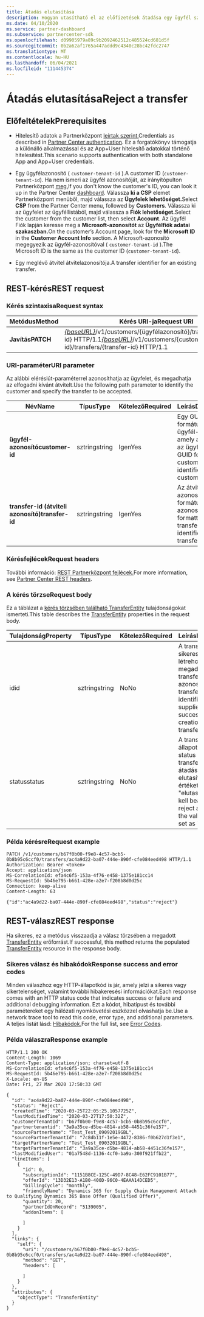 ```yaml
---
title: Átadás elutasítása
description: Hogyan utasítható el az előfizetések átadása egy ügyfél számára.
ms.date: 04/10/2020
ms.service: partner-dashboard
ms.subservice: partnercenter-sdk
ms.openlocfilehash: d09905979a89c9b2092462512c485524cd681d5f
ms.sourcegitcommit: 0b2a62af1765a447addd9c4340c28bc42fdc2747
ms.translationtype: MT
ms.contentlocale: hu-HU
ms.lasthandoff: 06/04/2021
ms.locfileid: "111445374"
---
```

# <a name="reject-a-transfer"></a><span data-ttu-id="63529-103">Átadás elutasítása</span><span class="sxs-lookup"><span data-stu-id="63529-103">Reject a transfer</span></span>

## <a name="prerequisites"></a><span data-ttu-id="63529-104">Előfeltételek</span><span class="sxs-lookup"><span data-stu-id="63529-104">Prerequisites</span></span>

- <span data-ttu-id="63529-105">Hitelesítő adatok a Partnerközpont [leírtak szerint.](partner-center-authentication.md)</span><span class="sxs-lookup"><span data-stu-id="63529-105">Credentials as described in [Partner Center authentication](partner-center-authentication.md).</span></span> <span data-ttu-id="63529-106">Ez a forgatókönyv támogatja a különálló alkalmazással és az App+User hitelesítő adatokkal történő hitelesítést.</span><span class="sxs-lookup"><span data-stu-id="63529-106">This scenario supports authentication with both standalone App and App+User credentials.</span></span>

- <span data-ttu-id="63529-107">Egy ügyfélazonosító ( `customer-tenant-id` ).</span><span class="sxs-lookup"><span data-stu-id="63529-107">A customer ID (`customer-tenant-id`).</span></span> <span data-ttu-id="63529-108">Ha nem ismeri az ügyfél azonosítóját, az irányítópulton Partnerközpont [meg.](https://partner.microsoft.com/dashboard)</span><span class="sxs-lookup"><span data-stu-id="63529-108">If you don't know the customer's ID, you can look it up in the Partner Center [dashboard](https://partner.microsoft.com/dashboard).</span></span> <span data-ttu-id="63529-109">Válassza **ki a CSP** elemet Partnerközpont menüből, majd válassza az **Ügyfelek lehetőséget.**</span><span class="sxs-lookup"><span data-stu-id="63529-109">Select **CSP** from the Partner Center menu, followed by **Customers**.</span></span> <span data-ttu-id="63529-110">Válassza ki az ügyfelet az ügyféllistából, majd válassza a **Fiók lehetőséget.**</span><span class="sxs-lookup"><span data-stu-id="63529-110">Select the customer from the customer list, then select **Account**.</span></span> <span data-ttu-id="63529-111">Az ügyfél Fiók lapján keresse meg a **Microsoft-azonosítót** az **Ügyfélfiók adatai szakaszban.**</span><span class="sxs-lookup"><span data-stu-id="63529-111">On the customer’s Account page, look for the **Microsoft ID** in the **Customer Account Info** section.</span></span> <span data-ttu-id="63529-112">A Microsoft-azonosító megegyezik az ügyfél-azonosítóval ( `customer-tenant-id` ).</span><span class="sxs-lookup"><span data-stu-id="63529-112">The Microsoft ID is the same as the customer ID  (`customer-tenant-id`).</span></span>

- <span data-ttu-id="63529-113">Egy meglévő átvitel átvitelazonosítója.</span><span class="sxs-lookup"><span data-stu-id="63529-113">A transfer identifier for an existing transfer.</span></span>

## <a name="rest-request"></a><span data-ttu-id="63529-114">REST-kérés</span><span class="sxs-lookup"><span data-stu-id="63529-114">REST request</span></span>

### <a name="request-syntax"></a><span data-ttu-id="63529-115">Kérés szintaxisa</span><span class="sxs-lookup"><span data-stu-id="63529-115">Request syntax</span></span>

| <span data-ttu-id="63529-116">Metódus</span><span class="sxs-lookup"><span data-stu-id="63529-116">Method</span></span>   | <span data-ttu-id="63529-117">Kérés URI-ja</span><span class="sxs-lookup"><span data-stu-id="63529-117">Request URI</span></span>                                                                                                 |
|----------|-------------------------------------------------------------------------------------------------------------|
| <span data-ttu-id="63529-118">**Javítás**</span><span class="sxs-lookup"><span data-stu-id="63529-118">**PATCH**</span></span> | <span data-ttu-id="63529-119">[*{baseURL}*](partner-center-rest-urls.md)/v1/customers/{ügyfélazonosító}/transfers/{transfer-id} HTTP/1.1</span><span class="sxs-lookup"><span data-stu-id="63529-119">[*{baseURL}*](partner-center-rest-urls.md)/v1/customers/{customer-id}/transfers/{transfer-id} HTTP/1.1</span></span>                    |

### <a name="uri-parameter"></a><span data-ttu-id="63529-120">URI-paraméter</span><span class="sxs-lookup"><span data-stu-id="63529-120">URI parameter</span></span>

<span data-ttu-id="63529-121">Az alábbi elérésiút-paraméterrel azonosíthatja az ügyfelet, és megadhatja az elfogadni kívánt átvitelt.</span><span class="sxs-lookup"><span data-stu-id="63529-121">Use the following path parameter to identify the customer and specify the transfer to be accepted.</span></span>

| <span data-ttu-id="63529-122">Név</span><span class="sxs-lookup"><span data-stu-id="63529-122">Name</span></span>            | <span data-ttu-id="63529-123">Típus</span><span class="sxs-lookup"><span data-stu-id="63529-123">Type</span></span>     | <span data-ttu-id="63529-124">Kötelező</span><span class="sxs-lookup"><span data-stu-id="63529-124">Required</span></span> | <span data-ttu-id="63529-125">Leírás</span><span class="sxs-lookup"><span data-stu-id="63529-125">Description</span></span>                                                            |
|-----------------|----------|----------|------------------------------------------------------------------------|
| <span data-ttu-id="63529-126">**ügyfél-azonosító**</span><span class="sxs-lookup"><span data-stu-id="63529-126">**customer-id**</span></span> | <span data-ttu-id="63529-127">sztring</span><span class="sxs-lookup"><span data-stu-id="63529-127">string</span></span>   | <span data-ttu-id="63529-128">Igen</span><span class="sxs-lookup"><span data-stu-id="63529-128">Yes</span></span>      | <span data-ttu-id="63529-129">Egy GUID formátumú ügyfél-azonosító, amely azonosítja az ügyfelet.</span><span class="sxs-lookup"><span data-stu-id="63529-129">A GUID formatted customer-id that identifies the customer.</span></span>             |
| <span data-ttu-id="63529-130">**transfer-id (átviteli azonosító)**</span><span class="sxs-lookup"><span data-stu-id="63529-130">**transfer-id**</span></span> | <span data-ttu-id="63529-131">sztring</span><span class="sxs-lookup"><span data-stu-id="63529-131">string</span></span>   | <span data-ttu-id="63529-132">Igen</span><span class="sxs-lookup"><span data-stu-id="63529-132">Yes</span></span>      | <span data-ttu-id="63529-133">Az átvitelt azonosító GUID formátumú átviteli azonosító.</span><span class="sxs-lookup"><span data-stu-id="63529-133">A GUID formatted transfer-id that identifies the transfer.</span></span>             |

### <a name="request-headers"></a><span data-ttu-id="63529-134">Kérésfejlécek</span><span class="sxs-lookup"><span data-stu-id="63529-134">Request headers</span></span>

<span data-ttu-id="63529-135">További információ: [REST Partnerközpont fejlécek.](headers.md)</span><span class="sxs-lookup"><span data-stu-id="63529-135">For more information, see [Partner Center REST headers](headers.md).</span></span>

### <a name="request-body"></a><span data-ttu-id="63529-136">A kérés törzse</span><span class="sxs-lookup"><span data-stu-id="63529-136">Request body</span></span>

<span data-ttu-id="63529-137">Ez a táblázat a [kérés törzsében található TransferEntity](transfer-entity-resources.md) tulajdonságokat ismerteti.</span><span class="sxs-lookup"><span data-stu-id="63529-137">This table describes the [TransferEntity](transfer-entity-resources.md) properties in the request body.</span></span>

| <span data-ttu-id="63529-138">Tulajdonság</span><span class="sxs-lookup"><span data-stu-id="63529-138">Property</span></span>              | <span data-ttu-id="63529-139">Típus</span><span class="sxs-lookup"><span data-stu-id="63529-139">Type</span></span>          | <span data-ttu-id="63529-140">Kötelező</span><span class="sxs-lookup"><span data-stu-id="63529-140">Required</span></span>  | <span data-ttu-id="63529-141">Leírás</span><span class="sxs-lookup"><span data-stu-id="63529-141">Description</span></span>                                                                                |
|-----------------------|---------------|-----------|--------------------------------------------------------------------------------------------|
| <span data-ttu-id="63529-142">id</span><span class="sxs-lookup"><span data-stu-id="63529-142">id</span></span>                    | <span data-ttu-id="63529-143">sztring</span><span class="sxs-lookup"><span data-stu-id="63529-143">string</span></span>        | <span data-ttu-id="63529-144">No</span><span class="sxs-lookup"><span data-stu-id="63529-144">No</span></span>    | <span data-ttu-id="63529-145">A transferEntity sikeres létrehozásakor megadott transferEntity azonosító.</span><span class="sxs-lookup"><span data-stu-id="63529-145">A transferEntity identifier that is supplied upon successful creation of the transferEntity.</span></span>                               |
| <span data-ttu-id="63529-146">status</span><span class="sxs-lookup"><span data-stu-id="63529-146">status</span></span>                | <span data-ttu-id="63529-147">sztring</span><span class="sxs-lookup"><span data-stu-id="63529-147">string</span></span>        | <span data-ttu-id="63529-148">No</span><span class="sxs-lookup"><span data-stu-id="63529-148">No</span></span>    | <span data-ttu-id="63529-149">A transferEntity állapota.</span><span class="sxs-lookup"><span data-stu-id="63529-149">The status of the transferEntity.</span></span> <span data-ttu-id="63529-150">Az átadás elutasításához az értéket "elutasításként" kell beállítani</span><span class="sxs-lookup"><span data-stu-id="63529-150">To reject a transfer, the value is to be set as "reject"</span></span>|

### <a name="request-example"></a><span data-ttu-id="63529-151">Példa kérésre</span><span class="sxs-lookup"><span data-stu-id="63529-151">Request example</span></span>

```http
PATCH /v1/customers/b67f0b00-f9e8-4c57-bcb5-0b8b95c6ccf0/transfers/ac4a9d22-ba07-444e-890f-cfe084eed498 HTTP/1.1
Authorization: Bearer <token>
Accept: application/json
MS-CorrelationId: efa4c6f5-153a-4f76-e458-1375e181cc14
MS-RequestId: 5b46e795-b661-428e-a2e7-f208b8d0d25c
Connection: keep-alive
Content-Length: 63

{"id":"ac4a9d22-ba07-444e-890f-cfe084eed498","status":"reject"}

```

## <a name="rest-response"></a><span data-ttu-id="63529-152">REST-válasz</span><span class="sxs-lookup"><span data-stu-id="63529-152">REST response</span></span>

<span data-ttu-id="63529-153">Ha sikeres, ez a metódus visszaadja a válasz törzsében a megadott [TransferEntity](transfer-entity-resources.md) erőforrást.</span><span class="sxs-lookup"><span data-stu-id="63529-153">If successful, this method returns the populated [TransferEntity](transfer-entity-resources.md) resource in the response body.</span></span>

### <a name="response-success-and-error-codes"></a><span data-ttu-id="63529-154">Sikeres válasz és hibakódok</span><span class="sxs-lookup"><span data-stu-id="63529-154">Response success and error codes</span></span>

<span data-ttu-id="63529-155">Minden válaszhoz egy HTTP-állapotkód is jár, amely jelzi a sikeres vagy sikertelenséget, valamint további hibakeresési információkat.</span><span class="sxs-lookup"><span data-stu-id="63529-155">Each response comes with an HTTP status code that indicates success or failure and additional debugging information.</span></span> <span data-ttu-id="63529-156">Ezt a kódot, hibatípust és további paramétereket egy hálózati nyomkövetési eszközzel olvashatja be.</span><span class="sxs-lookup"><span data-stu-id="63529-156">Use a network trace tool to read this code, error type, and additional parameters.</span></span> <span data-ttu-id="63529-157">A teljes listát lásd: [Hibakódok.](error-codes.md)</span><span class="sxs-lookup"><span data-stu-id="63529-157">For the full list, see [Error Codes](error-codes.md).</span></span>

### <a name="response-example"></a><span data-ttu-id="63529-158">Példa válaszra</span><span class="sxs-lookup"><span data-stu-id="63529-158">Response example</span></span>

```http
HTTP/1.1 200 OK
Content-Length: 1069
Content-Type: application/json; charset=utf-8
MS-CorrelationId: efa4c6f5-153a-4f76-e458-1375e181cc14
MS-RequestId: 5b46e795-b661-428e-a2e7-f208b8d0d25c
X-Locale: en-US
Date: Fri, 27 Mar 2020 17:50:33 GMT

{
  "id": "ac4a9d22-ba07-444e-890f-cfe084eed498",
  "status": "Reject",
  "createdTime": "2020-03-25T22:05:25.1057725Z",
  "lastModifiedTime": "2020-03-27T17:50:32Z",
  "customerTenantId": "b67f0b00-f9e8-4c57-bcb5-0b8b95c6ccf0",
  "partnertenantid": "3a9a35ce-d5be-4814-ab58-4451c36fe157",
  "sourcePartnerName": "Test_Test_09092019GBL",
  "sourcePartnerTenantId": "7c8db11f-1e5e-4472-8386-f0b627d1f3e1",
  "targetPartnerName": "Test_Test_09032019GBL",
  "targetPartnerTenantId": "3a9a35ce-d5be-4814-ab58-4451c36fe157",
  "lastModifiedUser": "01a7548d-1136-4cf0-ba9a-300f921ffb22",
  "lineItems": [
    {
      "id": 0,
      "subscriptionId": "1151B8CE-125C-49D7-8C48-E62FC9101B77",
      "offerId": "13D32E13-A1B0-400D-96C0-4EAAA14DCED5",
      "billingCycle": "monthly",
      "friendlyName": "Dynamics 365 for Supply Chain Management Attach to Qualifying Dynamics 365 Base Offer (Qualified Offer)",
      "quantity": 20,
      "partnerIdOnRecord": "5139005",
      "addonItems": [

      ]
    }
  ],
  "links": {
    "self": {
      "uri": "/customers/b67f0b00-f9e8-4c57-bcb5-0b8b95c6ccf0/transfers/ac4a9d22-ba07-444e-890f-cfe084eed498",
      "method": "GET",
      "headers": [

      ]
    }
  },
  "attributes": {
    "objectType": "TransferEntity"
  }
}
```
